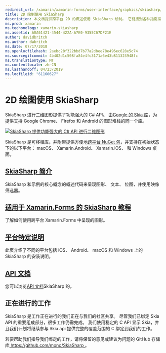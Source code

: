 ```yaml
---
redirect_url: /xamarin/xamarin-forms/user-interface/graphics/skiasharp/
title: 2D 绘制使用 SkiaSharp
description: 本文档提供跨平台 2D 的概述使用 SkiaSharp 绘制。 它链接到各种指南描述 SkiaSharp 和其各种 Api。
ms.prod: xamarin
ms.techonology: xamarin-skiasharp
ms.assetid: A8A61421-4544-422A-A7E0-9355C67DF21E
author: davidbritch
ms.author: dabritch
ms.date: 07/17/2018
ms.openlocfilehash: 2aebc28f322bbd7b77a2dbee78e496ec628e5c74
ms.sourcegitcommit: 4b402d1c508fa84e4fc3171a6e43b811323948fc
ms.translationtype: MT
ms.contentlocale: zh-CN
ms.lasthandoff: 04/23/2019
ms.locfileid: "61160627"
---
```

# <a name="2d-drawing-with-skiasharp"></a>2D 绘图使用 SkiaSharp

SkiaSharp 进行二维图形提供了功能强大的 C# API。 由[Google 的 Skia 库](http://skia.org)，为提供支持 Google Chrome、 Firefox 和 Android 的图形堆栈的同一个库。

[![](images/ide-sml.png "SkiaSharp 提供功能强大的 C# API 进行二维图形")](images/ide.png#lightbox)

SkiaSharp 是可移植库，并附带提供方便地[跨平台 NuGet 包](https://www.nuget.org/packages/SkiaSharp)，并支持在初始状态下的以下平台： macOS、 Xamarin.Android、 Xamarin.iOS、 和 Windows 桌面。

## <a name="introduction-to-skiasharpgraphics-gamesskiasharpintroductionmd"></a>[SkiaSharp 简介](~/graphics-games/skiasharp/introduction.md)

SkiaSharp 和示例的核心概念的概述代码来呈现图形、 文本、 位图，并使用映像筛选器。

## <a name="skiasharp-tutorials-for-xamarinformsxamarin-formsuser-interfacegraphicsskiasharpindexmd"></a>[适用于 Xamarin.Forms 的 SkiaSharp 教程](~/xamarin-forms/user-interface/graphics/skiasharp/index.md)

了解如何使用跨平台 Xamarin.Forms 中呈现的图形。

## <a name="platform-specific-notesgraphics-gamesskiasharpplatformmd"></a>[平台特定说明](~/graphics-games/skiasharp/platform.md)

此页介绍了不同的平台包括 iOS、 Android、 macOS 和 Windows 上的 SkiaSharp 的安装说明。

## <a name="api-documentationhttpsdocsmicrosoftcomdotnetapiskiasharp"></a>[API 文档](https://docs.microsoft.com/dotnet/api/skiasharp)

您可以浏览[API 文档](https://docs.microsoft.com/dotnet/api/skiasharp)SkiaSharp 的。

## <a name="work-in-progress"></a>正在进行的工作

SkiaSharp 是工作正在进行的我们正在与我们的社区共享。 尽管我们已绑定 Skia API 的重要组成部分，很多工作仍需完成。 我们使用稳定的 C API 显示 Skia，并且我们计划将继续参与 Skia api 提供完整的覆盖范围的 C 绑定到我们的工作。

若要帮助我们指导我们绑定的工作，请将保留的意见或建议为问题的 GitHub 存储库[ https://github.com/mono/SkiaSharp ](https://github.com/mono/SkiaSharp)。
